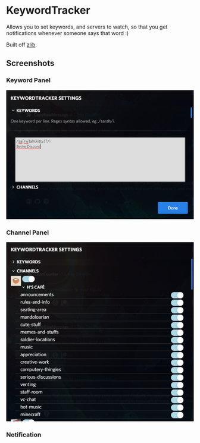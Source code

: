 # KeywordTracker

Allows you to set keywords, and servers to watch, so that you get notifications whenever someone says that word :)

Built off [zlib](https://github.com/rauenzi/BDPluginLibrary).

## Screenshots

### Keyword Panel

![](KeywordPanel.png)

### Channel Panel

![](ChannelPanel.png)

### Notification
